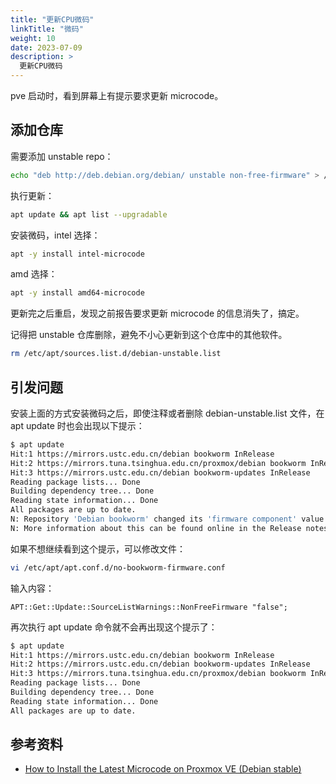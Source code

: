 ```yaml
---
title: "更新CPU微码"
linkTitle: "微码"
weight: 10
date: 2023-07-09
description: >
  更新CPU微码
---
```


pve 启动时，看到屏幕上有提示要求更新 microcode。

## 添加仓库

需要添加 unstable repo：

```bash
echo "deb http://deb.debian.org/debian/ unstable non-free-firmware" > /etc/apt/sources.list.d/debian-unstable.list
```

执行更新：

```bash
apt update && apt list --upgradable
```

安装微码，intel 选择：

```bash
apt -y install intel-microcode
```

amd 选择：

```bash
apt -y install amd64-microcode
```

更新完之后重启，发现之前报告要求更新 microcode 的信息消失了，搞定。

记得把 unstable 仓库删除，避免不小心更新到这个仓库中的其他软件。

```bash
rm /etc/apt/sources.list.d/debian-unstable.list
```

## 引发问题

安装上面的方式安装微码之后，即使注释或者删除 debian-unstable.list 文件，在 apt update 时也会出现以下提示：

```bash
$ apt update
Hit:1 https://mirrors.ustc.edu.cn/debian bookworm InRelease
Hit:2 https://mirrors.tuna.tsinghua.edu.cn/proxmox/debian bookworm InRelease
Hit:3 https://mirrors.ustc.edu.cn/debian bookworm-updates InRelease
Reading package lists... Done
Building dependency tree... Done
Reading state information... Done
All packages are up to date.
N: Repository 'Debian bookworm' changed its 'firmware component' value from 'non-free' to 'non-free-firmware'
N: More information about this can be found online in the Release notes at: https://www.debian.org/releases/bookworm/amd64/release-notes/ch-information.html#non-free-split
```

如果不想继续看到这个提示，可以修改文件：

```bash
vi /etc/apt/apt.conf.d/no-bookworm-firmware.conf
```

输入内容：

```properties
APT::Get::Update::SourceListWarnings::NonFreeFirmware "false";
```

再次执行 apt update 命令就不会再出现这个提示了：

```bash
$ apt update
Hit:1 https://mirrors.ustc.edu.cn/debian bookworm InRelease
Hit:2 https://mirrors.ustc.edu.cn/debian bookworm-updates InRelease
Hit:3 https://mirrors.tuna.tsinghua.edu.cn/proxmox/debian bookworm InRelease
Reading package lists... Done
Building dependency tree... Done
Reading state information... Done
All packages are up to date.
```



## 参考资料

- [How to Install the Latest Microcode on Proxmox VE (Debian stable)](https://cyrusyip.org/en/post/2023/01/31/install-microcode-on-proxmox/)